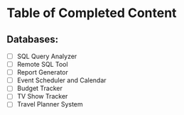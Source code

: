 # Table of Completed Content

Databases:
----------

- [ ] SQL Query Analyzer
- [ ] Remote SQL Tool
- [ ] Report Generator
- [ ] Event Scheduler and Calendar
- [ ] Budget Tracker
- [ ] TV Show Tracker
- [ ] Travel Planner System
